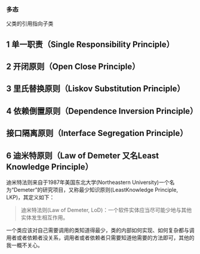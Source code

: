 ### 多态

父类的引用指向子类





## 1 单一职责（Single Responsibility Principle）





## 2 开闭原则（Open Close Principle）





## 3 里氏替换原则（Liskov Substitution Principle）







## 4 依赖倒置原则（Dependence Inversion Principle）







## 接口隔离原则（Interface Segregation Principle）





## 6 迪米特原则（Law of Demeter 又名Least Knowledge Principle）



迪米特法则来自于1987年美国东北大学(Northeastern University)一个名为“Demeter”的研究项目，又称最少知识原则(LeastKnowledge Principle, LKP)，其定义如下：

> 迪米特法则(Law of Demeter, LoD)：一个软件实体应当尽可能少地与其他实体发生相互作用。

一个类应该对自己需要调用的类知道得最少，类的内部如何实现、如何复杂都与调用者或者依赖者没关系，调用者或者依赖者只需要知道他需要的方法即可，其他的我一概不关心。